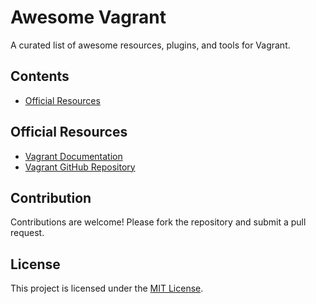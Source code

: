 # Awesome Vagrant

A curated list of awesome resources, plugins, and tools for Vagrant.

## Contents

- [Official Resources](#official-resources)

## Official Resources

- [Vagrant Documentation](https://www.vagrantup.com/docs/index.html)
- [Vagrant GitHub Repository](https://github.com/hashicorp/vagrant)


## Contribution

Contributions are welcome! Please fork the repository and submit a pull request.

## License

This project is licensed under the [MIT License](LICENSE).